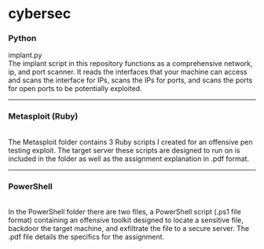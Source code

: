 # cybersec
<h3>Python</h3>
implant.py </br>
  The implant script in this repository functions as a comprehensive network, ip, and port scanner. It reads the interfaces that your machine can access and scans the interface for IPs, scans the IPs for ports, and scans the ports for open ports to be potentially exploited.
  <hr>
<h3>Metasploit (Ruby)</h3><br>
  The Metasploit folder contains 3 Ruby scripts I created for an offensive pen testing exploit. The target server these scripts are designed to run on is included in the folder as well as the assignment explanation in .pdf format.
  <hr>
<h3>PowerShell</h3><br>
  In the PowerShell folder there are two files, a PowerShell script (.ps1 file format) containing an offensive toolkit designed to locate a sensitive file, backdoor the target machine, and exfiltrate the file to a secure server. The .pdf file details the specifics for the assignment.

